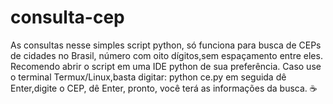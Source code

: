 # consulta-cep
As consultas nesse simples script python, só funciona para busca de CEPs de cidades no Brasil, número com oito dígitos,sem espaçamento entre eles. Recomendo abrir o script em uma IDE python de sua preferência. Caso use o terminal Termux/Linux,basta digitar: python ce.py 
em seguida dê Enter,digite o CEP, dê Enter, pronto, você terá as informações da busca.
☕
